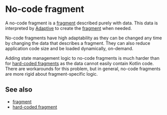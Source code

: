 # No-code fragment

A no-code fragment is a [fragment](def://) described purely with data. This data is
interpreted by [Adaptive](def://) to create the [fragment](def://) when needed.

No-code fragments have high adaptability as they can be changed any time by changing
the data that describes a fragment. They can also reduce application code size and
be loaded dynamically, on-demand.

Adding state management logic to no-code fragments is much harder than for
[hard-coded fragments](def://) as the data cannot easily contain Kotlin code.
There are workarounds for this problem, but in general, no-code fragments 
are more rigid about fragment-specific logic.

## See also

- [fragment](def://)
- [hard-coded fragment](def://)